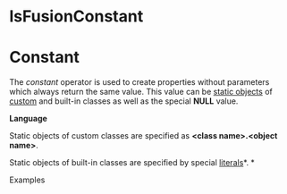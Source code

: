 # lsFusionConstant

# Constant

The *constant* operator is used to create properties without parameters which always return the same value. This value can be [static objects](Static_objects.md) of [custom](User_classes.md) and built-in classes as well as the special **NULL** value. 

**Language**

Static objects of custom classes are specified as **&lt;class name&gt;.&lt;object name&gt;**.

Static objects of built-in classes are specified by special [literals](Literals.md)*. *

Examples



  
